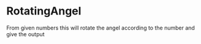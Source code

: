 # RotatingAngel
From given numbers this will rotate the angel according to the number and give the output
